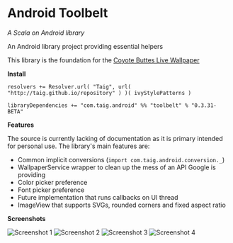 # Android Toolbelt
*A Scala on Android library*

An Android library project providing essential helpers

This library is the foundation for the [Coyote Buttes Live Wallpaper](https://play.google.com/store/apps/details?id=com.taig.wallpaper.coyote_buttes)

**Install**

````
resolvers += Resolver.url( "Taig", url( "http://taig.github.io/repository" ) )( ivyStylePatterns )

libraryDependencies += "com.taig.android" %% "toolbelt" % "0.3.31-BETA"
````

**Features**

The source is currently lacking of documentation as it is primary intended for personal use. The library's main features are:

- Common implicit conversions (`import com.taig.android.conversion._`)
- WallpaperService wrapper to clean up the mess of an API Google is providing
- Color picker preference
- Font picker preference
- Future implementation that runs callbacks on UI thread
- ImageView that supports SVGs, rounded corners and fixed aspect ratio

**Screenshots**

![Screenshot 1](http://taig.github.io/Toolbelt/asset/1.png)
![Screenshot 2](http://taig.github.io/Toolbelt/asset/2.png)
![Screenshot 3](http://taig.github.io/Toolbelt/asset/3.png)
![Screenshot 4](http://taig.github.io/Toolbelt/asset/4.png)
